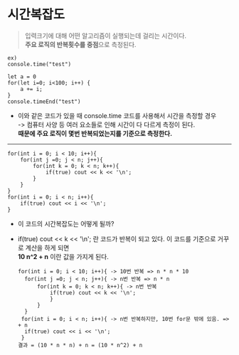 # 시간복잡도

> 입력크기에 대해 어떤 알고리즘이 실행되는데 걸리는 시간이다.   
> **주요 로직의 반복횟수를 중점**으로 측정된다.   
   
```
ex)
console.time("test")

let a = 0   
for(let i=0; i<100; i++) {   
    a += i;   
}   
console.timeEnd("test")   
```

* 이와 같은 코드가 있을 때 console.time 코드를 사용해서 시간을 측정할 경우   
  -> 컴퓨터 사양 등 여러 요소들로 인해 시간이 다 다르게 측정이 된다.   
**때문에 주요 로직이 몇번 반복되었는지를 기준으로 측정한다.**   

***

```
for(int i = 0; i < 10; i++){   
	for(int j =0; j < n; j++){   
		for(int k = 0; k < n; k++){   
			if(true) cout << k << '\n';   
		}   
	}   
}   
for(int i = 0; i < n; i++){   
	if(true) cout << i << '\n';   
}   
```
* 이 코드의 시간복잡도는 어떻게 될까?   
- if(true) cout << k << '\n'; 란 코드가 반복이 되고 있다. 이 코드를 기준으로 거꾸로 계산을 하게 되면   
  **10 n^2 + n** 이란 값을 가지게 된다.
  ```
  for(int i = 0; i < 10; i++){ -> 10번 반복 => n * n * 10   
	for(int j =0; j < n; j++){ -> n번 반복 => n * n   
		for(int k = 0; k < n; k++){ -> n번 반복   
			if(true) cout << k << '\n';   
			}   
		}   
	}   
   for(int i = 0; i < n; i++){ -> n번 반복하지만, 10번 for문 밖에 있음. => + n  
	if(true) cout << i << '\n';   
   }
  결과 = (10 * n * n) + n = (10 * n^2) + n
  ```
